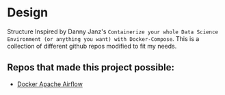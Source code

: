 # Design

Structure Inspired by Danny Janz's `Containerize your whole Data Science Environment (or anything you want) with Docker-Compose`. This is a collection of different github repos modified to fit my needs.

## Repos that made this project possible:


- [Docker Apache Airflow](https://github.com/puckel/docker-airflow)

